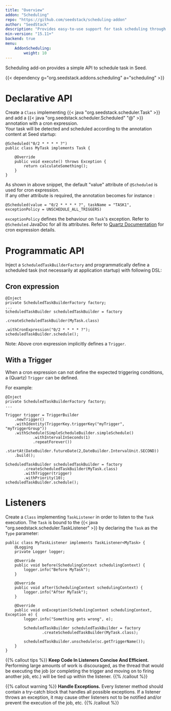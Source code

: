 ```yaml
---
title: "Overview"
addon: "Scheduling"
repo: "https://github.com/seedstack/scheduling-addon"
author: "SeedStack"
description: "Provides easy-to-use support for task scheduling through Quartz."
min-version: "15.11+"
backend: true
menu:
    AddonScheduling:
        weight: 10
---
```


Scheduling add-on provides a simple API to schedule task in Seed. 

{{< dependency g="org.seedstack.addons.scheduling" a="scheduling" >}}

# Declarative API

Create a `Class` implementing {{< java "org.seedstack.scheduler.Task" >}} and add a
{{< java "org.seedstack.scheduler.Scheduled" "@" >}} annotation with a cron expression.<br>
Your task will be detected and scheduled according to the annotation content at Seed startup:

    @Scheduled("0/2 * * * * ?")
    public class MyTask implements Task {

        @Override
        public void execute() throws Exception {
            return calculateSomething();
        }
    }

As shown in above snippet, the default "value" attribute of `@Scheduled` is used for cron expression. <br>
If any other attribute is required, the annotation becomes for instance :
	
	@Scheduled(value = "0/2 * * * * ?", taskName = "TASK1", exceptionPolicy = UNSCHEDULE_ALL_TRIGGERS)

`exceptionPolicy` defines the behaviour on `Task`'s exception. Refer to `@Scheduled` JavaDoc for all its attributes.
Refer to [Quartz Documentation](http://quartz-scheduler.org/generated/2.2.1/html/qs-all/#page/Quartz_Scheduler_Documentation_Set%2Fco-trg_crontriggers.html%23) for cron expression details.

# Programmatic API
Inject a `ScheduledTaskBuilderFactory` and programmatically define a scheduled task (not necessarily at application
startup) with following DSL:

## Cron expression

    @Inject
    private ScheduledTaskBuilderFactory factory;
    ...
    ScheduledTaskBuilder scheduledTaskBuilder = factory
													.createScheduledTaskBuilder(MyTask.class)
													.withCronExpression("0/2 * * * * ?");
	scheduledTaskBuilder.schedule();	
    
Note: Above cron expression implicitly defines a `Trigger`.

## With a Trigger

When a cron expression can not define the expected triggering conditions, a (Quartz) `Trigger` can be defined.

For example:

    @Inject
    private ScheduledTaskBuilderFactory factory;
    ...
    
    Trigger trigger = TriggerBuilder
		.newTrigger()
		.withIdentity(TriggerKey.triggerKey("myTrigger", "myTriggerGroup"))
		.withSchedule(SimpleScheduleBuilder.simpleSchedule()
                .withIntervalInSeconds(1)
                .repeatForever())
		.startAt(DateBuilder.futureDate(2,DateBuilder.IntervalUnit.SECOND))
		.build();
 	
 	ScheduledTaskBuilder scheduledTaskBuilder = factory
            .createScheduledTaskBuilder(MyTask.class)
            .withTrigger(trigger)
            .withPriority(10);
    scheduledTaskBuilder.schedule();



# Listeners
Create a `Class` implementing `TaskListener` in order to listen to the `Task` execution. The `Task` is bound to the
{{< java "org.seedstack.scheduler.TaskListener" >}} by declaring the `Task` as the `Type` parameter:

    public class MyTaskListener implements TaskListener<MyTask> {
        @Logging
        private Logger logger;

        @Override
        public void before(SchedulingContext schedulingContext) {
            logger.info("Before MyTask");
        }

        @Override
        public void after(SchedulingContext schedulingContext) {
            logger.info("After MyTask");
        }

        @Override
        public void onException(SchedulingContext schedulingContext, Exception e) {
            logger.info("Something gets wrong", e);
			
			ScheduledTaskBuilder scheduledTaskBuilder = factory
                    .createScheduledTaskBuilder(MyTask.class);
												
			scheduledTaskBuilder.unschedule(sc.getTriggerName());
        }
    }

{{% callout tips %}}
**Keep Code In Listeners Concise And Efficient.** Performing large amounts of work is discouraged, as the thread that
would be executing the job (or completing the trigger and moving on to firing another job, etc.) will be tied up
within the listener.
{{% /callout %}}

{{% callout warning %}}
**Handle Exceptions.** Every listener method should contain a try-catch block that handles all possible exceptions. If
a listener throws an exception, it may cause other listeners not to be notified and/or prevent the execution of
the job, etc.
{{% /callout %}}
